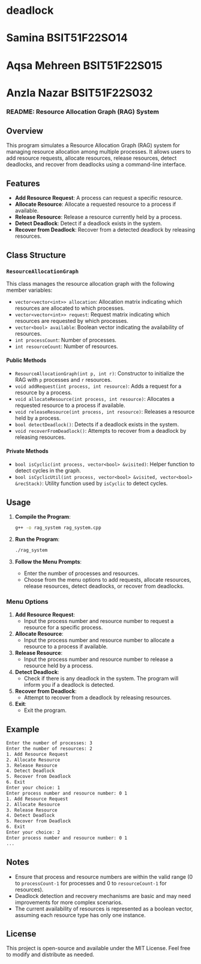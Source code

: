 # deadlock
# Samina BSIT51F22SO14
# Aqsa Mehreen BSIT51F22S015
# Anzla Nazar BSIT51F22S032
### README: Resource Allocation Graph (RAG) System

## Overview

This program simulates a Resource Allocation Graph (RAG) system for managing resource allocation among multiple processes. It allows users to add resource requests, allocate resources, release resources, detect deadlocks, and recover from deadlocks using a command-line interface.

## Features

- **Add Resource Request**: A process can request a specific resource.
- **Allocate Resource**: Allocate a requested resource to a process if available.
- **Release Resource**: Release a resource currently held by a process.
- **Detect Deadlock**: Detect if a deadlock exists in the system.
- **Recover from Deadlock**: Recover from a detected deadlock by releasing resources.

## Class Structure

### `ResourceAllocationGraph`

This class manages the resource allocation graph with the following member variables:

- `vector<vector<int>> allocation`: Allocation matrix indicating which resources are allocated to which processes.
- `vector<vector<int>> request`: Request matrix indicating which resources are requested by which processes.
- `vector<bool> available`: Boolean vector indicating the availability of resources.
- `int processCount`: Number of processes.
- `int resourceCount`: Number of resources.

#### Public Methods

- `ResourceAllocationGraph(int p, int r)`: Constructor to initialize the RAG with `p` processes and `r` resources.
- `void addRequest(int process, int resource)`: Adds a request for a resource by a process.
- `void allocateResource(int process, int resource)`: Allocates a requested resource to a process if available.
- `void releaseResource(int process, int resource)`: Releases a resource held by a process.
- `bool detectDeadlock()`: Detects if a deadlock exists in the system.
- `void recoverFromDeadlock()`: Attempts to recover from a deadlock by releasing resources.

#### Private Methods

- `bool isCyclic(int process, vector<bool> &visited)`: Helper function to detect cycles in the graph.
- `bool isCyclicUtil(int process, vector<bool> &visited, vector<bool> &recStack)`: Utility function used by `isCyclic` to detect cycles.

## Usage

1. **Compile the Program**:
   ```sh
   g++ -o rag_system rag_system.cpp
   ```

2. **Run the Program**:
   ```sh
   ./rag_system
   ```

3. **Follow the Menu Prompts**:
   - Enter the number of processes and resources.
   - Choose from the menu options to add requests, allocate resources, release resources, detect deadlocks, or recover from deadlocks.

### Menu Options

1. **Add Resource Request**:
   - Input the process number and resource number to request a resource for a specific process.
2. **Allocate Resource**:
   - Input the process number and resource number to allocate a resource to a process if available.
3. **Release Resource**:
   - Input the process number and resource number to release a resource held by a process.
4. **Detect Deadlock**:
   - Check if there is any deadlock in the system. The program will inform you if a deadlock is detected.
5. **Recover from Deadlock**:
   - Attempt to recover from a deadlock by releasing resources.
6. **Exit**:
   - Exit the program.

## Example

```sh
Enter the number of processes: 3
Enter the number of resources: 2
1. Add Resource Request
2. Allocate Resource
3. Release Resource
4. Detect Deadlock
5. Recover from Deadlock
6. Exit
Enter your choice: 1
Enter process number and resource number: 0 1
1. Add Resource Request
2. Allocate Resource
3. Release Resource
4. Detect Deadlock
5. Recover from Deadlock
6. Exit
Enter your choice: 2
Enter process number and resource number: 0 1
...
```

## Notes

- Ensure that process and resource numbers are within the valid range (0 to `processCount-1` for processes and 0 to `resourceCount-1` for resources).
- Deadlock detection and recovery mechanisms are basic and may need improvements for more complex scenarios.
- The current availability of resources is represented as a boolean vector, assuming each resource type has only one instance.

## License

This project is open-source and available under the MIT License. Feel free to modify and distribute as needed.
